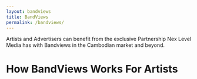 ```yaml
---
layout: bandviews
title: BandViews
permalink: /bandviews/
---
```


Artists and Advertisers can benefit from the exclusive Partnership Nex Level Media has with Bandviews in the Cambodian market and beyond.

How BandViews Works For Artists
=============================== 

